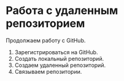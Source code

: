 # Работа с удаленным репозиторием

Продолжаем работу с GitHub.

1. Зарегистрироваться на GitHub.
2. Создать локальный репозиторий.
3. Создаем удаленный репозиторий. 
4. Связываем репозитории.

